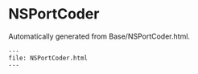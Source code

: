 
# NSPortCoder

Automatically generated from Base/NSPortCoder.html.

``` {raw} html
---
file: NSPortCoder.html
---
```
